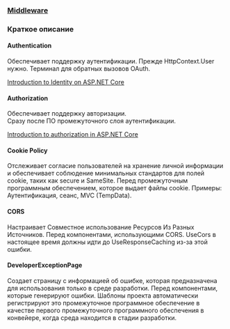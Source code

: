 ### [Middleware](https://docs.microsoft.com/ru-ru/aspnet/core/fundamentals/middleware/?view=aspnetcore-6.0)

### Краткое описание

#### Authentication

Обеспечивает поддержку аутентификации. 
Прежде HttpContext.User нужно. Терминал для обратных вызовов OAuth.

[Introduction to Identity on ASP.NET Core](https://docs.microsoft.com/en-us/aspnet/core/security/authentication/identity?view=aspnetcore-7.0&tabs=visual-studio) 

#### Authorization 

Обеспечивает поддержку авторизации.  
Сразу после ПО промежуточного слоя аутентификации.

[Introduction to authorization in ASP.NET Core](https://docs.microsoft.com/en-us/aspnet/core/security/authorization/introduction?view=aspnetcore-7.0) 

#### Cookie Policy

Отслеживает согласие пользователей на хранение личной информации и обеспечивает соблюдение минимальных стандартов для полей cookie, таких как secure и SameSite.
Перед промежуточным программным обеспечением, которое выдает файлы cookie. Примеры: Аутентификация, сеанс, MVC (TempData).

#### CORS

Настраивает Совместное использование Ресурсов Из Разных Источников.
Перед компонентами, использующими CORS. UseCors в настоящее время должны идти до UseResponseCaching из-за этой ошибки.

#### DeveloperExceptionPage

Создает страницу с информацией об ошибке, которая предназначена для использования только в среде разработки. Перед компонентами, которые генерируют ошибки.
Шаблоны проекта автоматически регистрируют это промежуточное программное обеспечение в качестве первого промежуточного программного обеспечения в конвейере, когда среда находится в стадии разработки.